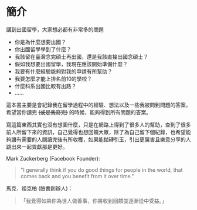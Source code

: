 # 簡介

講到出國留學，大家想必都有非常多的問題

- 你是為什麼想要出國？
- 你出國留學學到了什麼？
- 我該留在臺灣念完碩士再出國，還是我該直接出國念碩士？
- 假如我想要出國留學，我現在應該開始準備什麼？
- 我要有什麼經驗能夠對我的申請有所幫助？
- 我要怎麼才能上排名前10的學校？
- 什麼科系出國比較有出路？
- ......

這本書主要是會紀錄我在留學過程中的經驗、想法以及一些我被問到問題的答案，希望當你讀完 ~~(或是我寫完)~~ 的時候，能夠得到所有問題的答案。

寫這篇東西其實也沒有想圖什麼，只是在網路上得到了很多人的幫助，查到了很多前人所留下來的資訊，自己覺得也想回饋大眾，除了為自己留下個紀錄，也希望能夠讓有需要的人閱讀完後有所收穫，如果能拋磚引玉，引出更厲害且樂意分享的人跳出來一起貢獻那是更好。

Mark Zuckerberg (Facebook Founder):
> "I generally think if you do good things for people in the world, that comes back and you benefit from it over time."

馬克．祖克柏 (臉書創辦人)︰
> 「我覺得如果你為世人做善事，你將收到回饋並逐漸從中受益。」
